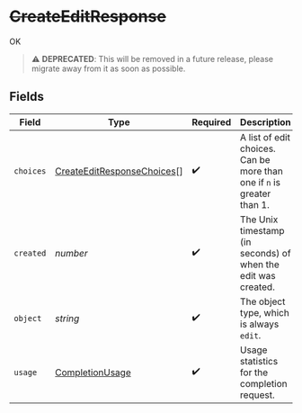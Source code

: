# ~~CreateEditResponse~~

OK

> :warning: **DEPRECATED**: This will be removed in a future release, please migrate away from it as soon as possible.


## Fields

| Field                                                                           | Type                                                                            | Required                                                                        | Description                                                                     |
| ------------------------------------------------------------------------------- | ------------------------------------------------------------------------------- | ------------------------------------------------------------------------------- | ------------------------------------------------------------------------------- |
| `choices`                                                                       | [CreateEditResponseChoices](../../models/shared/createeditresponsechoices.md)[] | :heavy_check_mark:                                                              | A list of edit choices. Can be more than one if `n` is greater than 1.          |
| `created`                                                                       | *number*                                                                        | :heavy_check_mark:                                                              | The Unix timestamp (in seconds) of when the edit was created.                   |
| `object`                                                                        | *string*                                                                        | :heavy_check_mark:                                                              | The object type, which is always `edit`.                                        |
| `usage`                                                                         | [CompletionUsage](../../models/shared/completionusage.md)                       | :heavy_check_mark:                                                              | Usage statistics for the completion request.                                    |